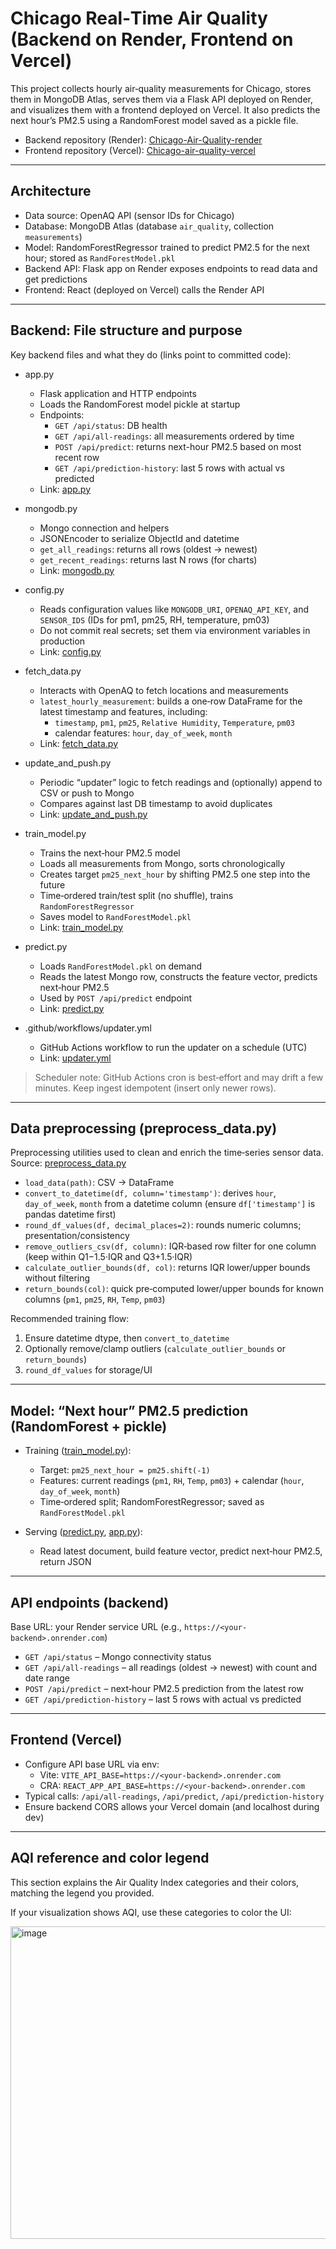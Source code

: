# Chicago Real‑Time Air Quality (Backend on Render, Frontend on Vercel)

This project collects hourly air‑quality measurements for Chicago, stores them in MongoDB Atlas, serves them via a Flask API deployed on Render, and visualizes them with a frontend deployed on Vercel. It also predicts the next hour’s PM2.5 using a RandomForest model saved as a pickle file.

- Backend repository (Render): [Chicago-Air-Quality-render](https://github.com/Tilak2203/Chicago-Air-Quality-render)
- Frontend repository (Vercel): [Chicago-air-quality-vercel](https://github.com/Tilak2203/Chicago-air-quality-vercel)

---

## Architecture

- Data source: OpenAQ API (sensor IDs for Chicago)
- Database: MongoDB Atlas (database `air_quality`, collection `measurements`)
- Model: RandomForestRegressor trained to predict PM2.5 for the next hour; stored as `RandForestModel.pkl`
- Backend API: Flask app on Render exposes endpoints to read data and get predictions
- Frontend: React (deployed on Vercel) calls the Render API

---

## Backend: File structure and purpose

Key backend files and what they do (links point to committed code):

- app.py  
  - Flask application and HTTP endpoints  
  - Loads the RandomForest model pickle at startup  
  - Endpoints:
    - `GET /api/status`: DB health
    - `GET /api/all-readings`: all measurements ordered by time
    - `POST /api/predict`: returns next-hour PM2.5 based on most recent row
    - `GET /api/prediction-history`: last 5 rows with actual vs predicted  
  - Link: [app.py](https://github.com/Tilak2203/Chicago-Air-Quality-render/blob/95bab1e14750050d54db8b6ddd81b46942d2417d/app.py#L1-L119)

- mongodb.py  
  - Mongo connection and helpers  
  - JSONEncoder to serialize ObjectId and datetime  
  - `get_all_readings`: returns all rows (oldest → newest)  
  - `get_recent_readings`: returns last N rows (for charts)  
  - Link: [mongodb.py](https://github.com/Tilak2203/Chicago-Air-Quality-render/blob/95bab1e14750050d54db8b6ddd81b46942d2417d/mongodb.py#L1-L115)

- config.py  
  - Reads configuration values like `MONGODB_URI`, `OPENAQ_API_KEY`, and `SENSOR_IDS` (IDs for pm1, pm25, RH, temperature, pm03)  
  - Do not commit real secrets; set them via environment variables in production  
  - Link: [config.py](https://github.com/Tilak2203/Chicago-Air-Quality-render/blob/95bab1e14750050d54db8b6ddd81b46942d2417d/config.py#L1-L34)

- fetch_data.py  
  - Interacts with OpenAQ to fetch locations and measurements  
  - `latest_hourly_measurement`: builds a one‑row DataFrame for the latest timestamp and features, including:
    - `timestamp`, `pm1`, `pm25`, `Relative Humidity`, `Temperature`, `pm03`
    - calendar features: `hour`, `day_of_week`, `month`  
  - Link: [fetch_data.py](https://github.com/Tilak2203/Chicago-Air-Quality-render/blob/95bab1e14750050d54db8b6ddd81b46942d2417d/fetch_data.py#L1-L103)

- update_and_push.py  
  - Periodic “updater” logic to fetch readings and (optionally) append to CSV or push to Mongo  
  - Compares against last DB timestamp to avoid duplicates  
  - Link: [update_and_push.py](https://github.com/Tilak2203/Chicago-Air-Quality-render/blob/95bab1e14750050d54db8b6ddd81b46942d2417d/update_and_push.py#L1-L120)

- train_model.py  
  - Trains the next‑hour PM2.5 model
  - Loads all measurements from Mongo, sorts chronologically
  - Creates target `pm25_next_hour` by shifting PM2.5 one step into the future
  - Time‑ordered train/test split (no shuffle), trains `RandomForestRegressor`
  - Saves model to `RandForestModel.pkl`  
  - Link: [train_model.py](https://github.com/Tilak2203/Chicago-Air-Quality-render/blob/95bab1e14750050d54db8b6ddd81b46942d2417d/train_model.py#L1-L96)

- predict.py  
  - Loads `RandForestModel.pkl` on demand
  - Reads the latest Mongo row, constructs the feature vector, predicts next‑hour PM2.5  
  - Used by `POST /api/predict` endpoint  
  - Link: [predict.py](https://github.com/Tilak2203/Chicago-Air-Quality-render/blob/95bab1e14750050d54db8b6ddd81b46942d2417d/predict.py#L1-L73)

- .github/workflows/updater.yml  
  - GitHub Actions workflow to run the updater on a schedule (UTC)  
  - Link: [updater.yml](https://github.com/Tilak2203/Chicago-Air-Quality-render/blob/95bab1e14750050d54db8b6ddd81b46942d2417d/.github/workflows/updater.yml#L1-L36)

> Scheduler note: GitHub Actions cron is best‑effort and may drift a few minutes. Keep ingest idempotent (insert only newer rows).

---

## Data preprocessing (preprocess_data.py)

Preprocessing utilities used to clean and enrich the time‑series sensor data.  
Source: [preprocess_data.py](https://github.com/Tilak2203/Chicago-Air-Quality-render/blob/95bab1e14750050d54db8b6ddd81b46942d2417d/preprocess_data.py#L1-L81)

- `load_data(path)`: CSV → DataFrame
- `convert_to_datetime(df, column='timestamp')`: derives `hour`, `day_of_week`, `month` from a datetime column (ensure `df['timestamp']` is pandas datetime first)
- `round_df_values(df, decimal_places=2)`: rounds numeric columns; presentation/consistency
- `remove_outliers_csv(df, column)`: IQR‑based row filter for one column (keep within Q1−1.5·IQR and Q3+1.5·IQR)
- `calculate_outlier_bounds(df, col)`: returns IQR lower/upper bounds without filtering
- `return_bounds(col)`: quick pre‑computed lower/upper bounds for known columns (`pm1`, `pm25`, `RH`, `Temp`, `pm03`)

Recommended training flow:
1) Ensure datetime dtype, then `convert_to_datetime`  
2) Optionally remove/clamp outliers (`calculate_outlier_bounds` or `return_bounds`)  
3) `round_df_values` for storage/UI

---

## Model: “Next hour” PM2.5 prediction (RandomForest + pickle)

- Training ([train_model.py](https://github.com/Tilak2203/Chicago-Air-Quality-render/blob/95bab1e14750050d54db8b6ddd81b46942d2417d/train_model.py#L1-L96)):
  - Target: `pm25_next_hour = pm25.shift(-1)`
  - Features: current readings (`pm1`, `RH`, `Temp`, `pm03`) + calendar (`hour`, `day_of_week`, `month`)
  - Time‑ordered split; RandomForestRegressor; saved as `RandForestModel.pkl`

- Serving ([predict.py](https://github.com/Tilak2203/Chicago-Air-Quality-render/blob/95bab1e14750050d54db8b6ddd81b46942d2417d/predict.py#L1-L73), [app.py](https://github.com/Tilak2203/Chicago-Air-Quality-render/blob/95bab1e14750050d54db8b6ddd81b46942d2417d/app.py#L1-L119)):
  - Read latest document, build feature vector, predict next‑hour PM2.5, return JSON

---

## API endpoints (backend)

Base URL: your Render service URL (e.g., `https://<your-backend>.onrender.com`)

- `GET /api/status` – Mongo connectivity status  
- `GET /api/all-readings` – all readings (oldest → newest) with count and date range  
- `POST /api/predict` – next‑hour PM2.5 prediction from the latest row  
- `GET /api/prediction-history` – last 5 rows with actual vs predicted

---

## Frontend (Vercel)

- Configure API base URL via env:
  - Vite: `VITE_API_BASE=https://<your-backend>.onrender.com`
  - CRA: `REACT_APP_API_BASE=https://<your-backend>.onrender.com`
- Typical calls: `/api/all-readings`, `/api/predict`, `/api/prediction-history`
- Ensure backend CORS allows your Vercel domain (and localhost during dev)

---

## AQI reference and color legend

This section explains the Air Quality Index categories and their colors, matching the legend you provided.

If your visualization shows AQI, use these categories to color the UI:

<img width="588" height="500" alt="image" src="https://github.com/user-attachments/assets/557dda2d-9a96-453e-bcc9-384cc7bb85d4" />
